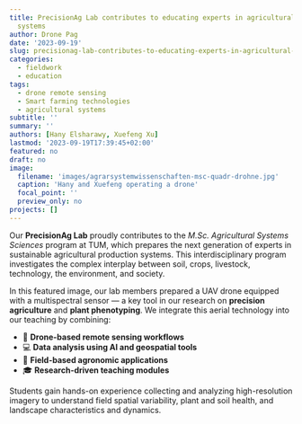 ```yaml
---
title: PrecisionAg Lab contributes to educating experts in agricultural production
  systems
author: Drone Pag
date: '2023-09-19'
slug: precisionag-lab-contributes-to-educating-experts-in-agricultural-production-systems
categories:
  - fieldwork
  - education
tags:
  - drone remote sensing
  - Smart farming technologies
  - agricultural systems
subtitle: ''
summary: ''
authors: [Hany Elsharawy, Xuefeng Xu]
lastmod: '2023-09-19T17:39:45+02:00'
featured: no
draft: no
image:
  filename: 'images/agrarsystemwissenschaften-msc-quadr-drohne.jpg'
  caption: 'Hany and Xuefeng operating a drone'
  focal_point: ''
  preview_only: no
projects: []
---
```


Our **PrecisionAg Lab** proudly contributes to the *M.Sc. Agricultural Systems Sciences* program at TUM, which prepares the next generation of experts in sustainable agricultural production systems. 
This interdisciplinary program investigates the complex interplay between soil, crops, livestock, technology, the environment, and society. 

In this featured image,  our lab members prepared a UAV drone equipped with a multispectral sensor — a key tool in our research on **precision agriculture** and **plant phenotyping**. 
We integrate this aerial technology into our teaching by combining:
- 🚁️ **Drone-based remote sensing workflows**
- 💻 **Data analysis using AI and geospatial tools**
- 🌾 **Field-based agronomic applications**
- 🎓 **Research-driven teaching modules**

Students gain hands-on experience collecting and analyzing high-resolution imagery to understand field spatial variability, plant and soil health, and landscape characteristics and dynamics.
